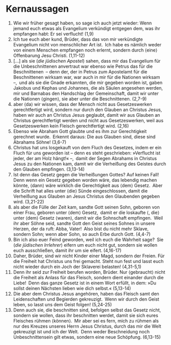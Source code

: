 # Kernaussagen

1. Wie wir früher gesagt haben, so sage ich auch jetzt wieder: Wenn jemand euch etwas als Evangelium verkündigt entgegen dem, was ihr empfangen habt: Er sei verflucht! (1,9)
2. Ich tue euch aber kund, Brüder, dass das von mir verkündigte Evangelium nicht von menschlicher Art ist. Ich habe es nämlich weder von einem Menschen empfangen noch erlernt, sondern durch ⟨eine⟩ Offenbarung Jesu Christi. (1,11-12)
3. \[...] als sie (*die jüdischen Apostel*) sahen, dass mir das Evangelium für die Unbeschnittenen anvertraut war ebenso wie Petrus das für die Beschnittenen – denn der, der in Petrus zum Apostelamt für die Beschnittenen wirksam war, war auch in mir für die Nationen wirksam –, und als sie die Gnade erkannten, die mir gegeben worden ist, gaben Jakobus und Kephas und Johannes, die als Säulen angesehen werden, mir und Barnabas den Handschlag der Gemeinschaft, damit wir unter die Nationen ⟨gingen⟩, sie aber unter die Beschnittenen. (2,7-9)
4. aber ⟨da⟩ wir wissen, dass der Mensch nicht aus Gesetzeswerken gerechtfertigt wird, sondern nur durch den Glauben an Christus Jesus, haben wir auch an Christus Jesus geglaubt, damit wir aus Glauben an Christus gerechtfertigt werden und nicht aus Gesetzeswerken, weil aus Gesetzeswerken kein Fleisch gerechtfertigt wird. (2,16)
5. Ebenso wie Abraham Gott glaubte und es ihm zur Gerechtigkeit gerechnet wurde. Erkennt daraus: Die aus Glauben sind, diese sind Abrahams Söhne! (3,6-7)
6. Christus hat uns losgekauft von dem Fluch des Gesetzes, indem er ein Fluch für uns geworden ist – denn es steht geschrieben: »Verflucht ist jeder, der am Holz hängt!« –, damit der Segen Abrahams in Christus Jesus zu den Nationen kam, damit wir die Verheißung des Geistes durch den Glauben empfingen. (3,13-14)
7. Ist denn das Gesetz gegen die Verheißungen Gottes? Auf keinen Fall! Denn wenn ein Gesetz gegeben worden wäre, das lebendig machen könnte, ⟨dann⟩ wäre wirklich die Gerechtigkeit aus ⟨dem⟩ Gesetz. Aber die Schrift hat alles unter ⟨die⟩ Sünde eingeschlossen, damit die Verheißung aus Glauben an Jesus Christus den Glaubenden gegeben wird. (3,21-22)
8. als aber die Fülle der Zeit kam, sandte Gott seinen Sohn, geboren von einer Frau, geboren unter ⟨dem⟩ Gesetz, damit er die loskaufte ⟨, die⟩ unter ⟨dem⟩ Gesetz ⟨waren⟩, damit wir die Sohnschaft empfingen. Weil ihr aber Söhne seid, sandte Gott den Geist seines Sohnes in unsere Herzen, der da ruft: Abba, Vater! Also bist du nicht mehr Sklave, sondern Sohn; wenn aber Sohn, so auch Erbe durch Gott. (4,4-7)
9. Bin ich also euer Feind geworden, weil ich euch die Wahrheit sage? Sie (*die jüdischen Irrlehrer*) eifern um euch nicht gut, sondern sie wollen euch ausschließen, damit ihr um sie eifert. (4,16-17)
10. Daher, Brüder, sind wir nicht Kinder einer Magd, sondern der Freien. Für die Freiheit hat Christus uns frei gemacht. Steht nun fest und lasst euch nicht wieder durch ein Joch der Sklaverei belasten! (4,31-5,1)
11. Denn ihr seid zur Freiheit berufen worden, Brüder. Nur ⟨gebraucht⟩ nicht die Freiheit als Anlass für das Fleisch, sondern dient einander durch die Liebe! Denn das ganze Gesetz ist in einem Wort erfüllt, in dem: »Du sollst deinen Nächsten lieben wie dich selbst.« (5,13-14)
12. Die aber dem Christus Jesus angehören, haben das Fleisch samt den Leidenschaften und Begierden gekreuzigt. Wenn wir durch den Geist leben, so lasst uns dem Geist folgen! (5,24-25)
13. Denn auch sie, die beschnitten sind, befolgen selbst das Gesetz nicht, sondern sie wollen, dass ihr beschnitten werdet, damit sie sich eures Fleisches rühmen ⟨können⟩. Mir aber sei es fern, mich zu rühmen als nur des Kreuzes unseres Herrn Jesus Christus, durch das mir die Welt gekreuzigt ist und ich der Welt. Denn weder Beschneidung noch Unbeschnittensein gilt etwas, sondern eine neue Schöpfung. (6,13-15)